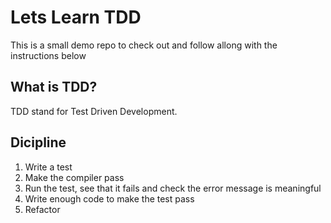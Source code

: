 # Lets Learn TDD
This is a small demo repo to check out and follow allong with the instructions below

## What is TDD?
TDD stand for Test Driven Development.

## Dicipline
1. Write a test
1. Make the compiler pass
1. Run the test, see that it fails and check the error message is meaningful
1. Write enough code to make the test pass
1. Refactor